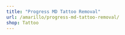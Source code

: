 ```yaml
---
title: "Progress MD Tattoo Removal"
url: /amarillo/progress-md-tattoo-removal/
shop: Tattoo
---
```

